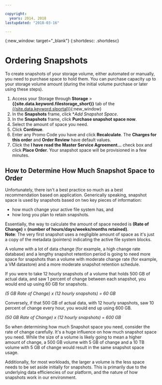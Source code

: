 ```yaml
---

copyright:
  years: 2014, 2018
lastupdated: "2018-03-16"

---
```

{:new_window: target="_blank"}
{:shortdesc: .shortdesc}

# Ordering Snapshots

To create snapshots of your storage volume, either automated or manually, you need to purchase space to hold them. You can purchase capacity up to your storage volume amount (during the initial volume purchase or later using these steps).

1. Access your Storage through **Storage** > **{{site.data.keyword.filestorage_short}}** tab of the [{{site.data.keyword.slportal}}](https://control.softlayer.com/){:new_window}
2. In the **Snapshots** frame, click **Add Snapshot Space*.
3. In the **Snapshots** frame, click **Purchase snapshot space now**.
3. Select the amount of space you need.
4. Click **Continue**.
5. Enter any Promo Code you have and click **Recalculate**. The **Charges for this order** and **Order Review** have default values.
6. Click the **I have read the Master Service Agreement…** check box and click **Place Order**. Your snapshot space will be provisioned in a few minutes.

## How to Determine How Much Snapshot Space to Order

Unfortunately, there isn't a best practice so much as a best recommendation based on application. Generically speaking, snapshot space is used by snapshots based on two key pieces of information:
- how much change your active file system has, and 
- how long you plan to retain snapshots.  

Essentially, the way to calculate the amount of space needed is **(Rate of Change)** x **(number of hours/days/weeks/months retained)**.  
**Note**: The very first snapshot uses a negligible amount of space as it's just a copy of the metadata (pointers) indicating the active file system blocks. 

A volume with a lot of data change (for example, a high change rate database) and a lengthy snapshot retention period is going to need more space for snapshots than a volume with moderate change rate (for example, a VM datastore) and a more moderate snapshot retention schedule. 

If you were to take 12 hourly snapshots of a volume that holds 500 GB of actual data, and saw 1 percent of change between each snapshot, you would end up using 60 GB for snapshots.

*(5 GB Rate of Change) x (12 hourly snapshots) = 60 GB*

Conversely, if that 500 GB of actual data, with 12 hourly snapshots, saw 10 percent of change every hour, you would end up using 600 GB.

*(50 GB Rate of Change) x (12 hourly snapshots) = 600 GB*

So when determining how much Snapshot space you need, consider the rate of change carefully. It's a huge influence on how much snapshot space you need.  While the size of a volume is likely going to mean a higher amount of change, a 500 GB volume with 5 GB of change and a 10 TB volume with 5 GB of change would result in the same snapshot space usage.

Additionally, for most workloads, the larger a volume is the less space needs to be set aside initially for snapshots.  This is primarily due to the underlying data efficiencies of our platform, and the nature of how snapshots work in our environment.


